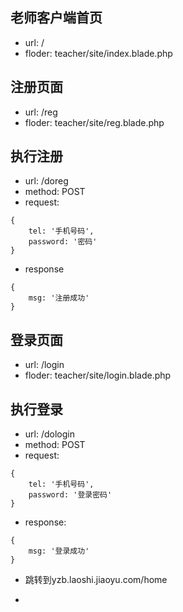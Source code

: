 ## 老师客户端首页
* url: /
* floder: teacher/site/index.blade.php

## 注册页面
* url: /reg
* floder: teacher/site/reg.blade.php

## 执行注册
* url: /doreg
* method: POST
* request: 
```
{
    tel: '手机号码',
    password: '密码'
}
```

* response
```
{
    msg: '注册成功'
}

```

## 登录页面
* url: /login
* floder: teacher/site/login.blade.php

## 执行登录
* url: /dologin
* method: POST
* request:
```
{
    tel: '手机号码',
    password: '登录密码'
}

```
* response:
```
{
    msg: '登录成功'
}
```
* 跳转到yzb.laoshi.jiaoyu.com/home

* 